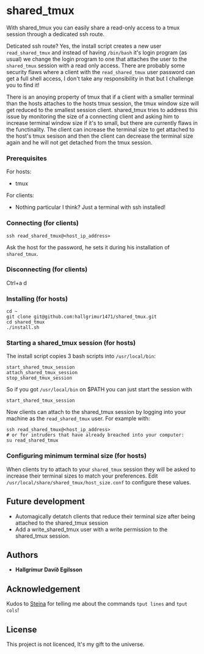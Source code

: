 # shared_tmux

With shared_tmux you can easily share a read-only access to a tmux session through a dedicated ssh route.

Deticated ssh route? Yes, the install script creates a new user `read_shared_tmux` and instead of having `/bin/bash` it's login program (as usual) we change the login program to one that attaches the user to the `shared_tmux` session with a read only access. There are probably some security flaws where a client with the `read_shared_tmux` user password can get a full shell access, I don't take any responsibility in that but I challenge you to find it!

There is an anoying property of tmux that if a client with a smaller terminal than the hosts attaches to the hosts tmux session, the tmux window size will get reduced to the smallest session client. shared_tmux tries to address this issue by monitoring the size of a connecting client and asking him to increase terminal window size if it's to small, but there are currently flaws in the functinality. The client can increase the terminal size to get attached to the host's tmux sesison and then the client can decrease the terminal size again and he will not get detached from the tmux session.

### Prerequisites

For hosts:

* tmux

For clients:

* Nothing particular I think? Just a terminal with ssh installed!

### Connecting (for clients)
```
ssh read_shared_tmux@<host_ip_address>
```
Ask the host for the password, he sets it during his installation of `shared_tmux`.

### Disconnecting (for clients)

Ctrl+a d

### Installing (for hosts)

```
cd ~
git clone git@github.com:hallgrimur1471/shared_tmux.git
cd shared_tmux
./install.sh
```

### Starting a shared_tmux session (for hosts)

The install script copies 3 bash scripts into `/usr/local/bin`:

```
start_shared_tmux_session
attach_shared_tmux_session
stop_shared_tmux_session
```

So if you got `/usr/local/bin` on $PATH you can just start the session with

```
start_shared_tmux_session
```

Now clients can attach to the shared_tmux session by logging into your machine as the `read_shared_tmux` user. For example with:

```
ssh read_shared_tmux@<host_ip_address>
# or for intruders that have already breached into your computer:
su read_shared_tmux
```

### Configuring minimum terminal size (for hosts)

When clients try to attach to your `shared_tmux` session they will be asked to increase their terminal sizes to match your preferences. Edit `/usr/local/share/shared_tmux/host_size.conf` to configure these values.

## Future development

* Automagically detatch clients that reduce their terminal size after being attached to the shared_tmux session
* Add a write_shared_tmux user with a write permission to the shared_tmux session.

## Authors

* **Hallgrímur Davíð Egilsson**

## Acknowledgement

Kudos to [Steina](https://github.com/steina1989) for telling me about the commands `tput lines` and `tput cols`!

## License

This project is not licenced, It's my gift to the universe.
